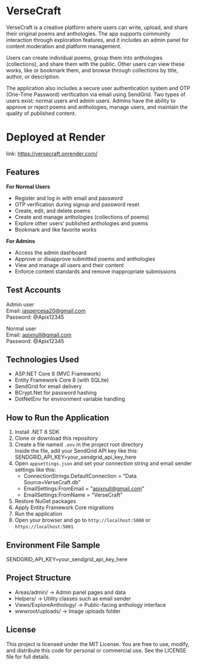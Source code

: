 # VerseCraft

VerseCraft is a creative platform where users can write, upload, and share their original poems and anthologies. The app supports community interaction through exploration features, and it includes an admin panel for content moderation and platform management.

Users can create individual poems, group them into anthologies (collections), and share them with the public. Other users can view these works, like or bookmark them, and browse through collections by title, author, or description.

The application also includes a secure user authentication system and OTP (One-Time Password) verification via email using SendGrid. Two types of users exist: normal users and admin users. Admins have the ability to approve or reject poems and anthologies, manage users, and maintain the quality of published content.

# Deployed at Render
link: https://versecraft.onrender.com/ 

## Features

**For Normal Users**
- Register and log in with email and password
- OTP verification during signup and password reset
- Create, edit, and delete poems
- Create and manage anthologies (collections of poems)
- Explore other users’ published anthologies and poems
- Bookmark and like favorite works

**For Admins**
- Access the admin dashboard
- Approve or disapprove submitted poems and anthologies
- View and manage all users and their content
- Enforce content standards and remove inappropriate submissions

## Test Accounts

Admin user  
Email: jaspercesa20@gmail.com  
Password: @Apix12345

Normal user  
Email: apixnull@gmail.com  
Password: @Apix12345

## Technologies Used

- ASP.NET Core 8 (MVC Framework)
- Entity Framework Core 8 (with SQLite)
- SendGrid for email delivery
- BCrypt.Net for password hashing
- DotNetEnv for environment variable handling

## How to Run the Application

1. Install .NET 8 SDK
2. Clone or download this repository
3. Create a file named `.env` in the project root directory  
   Inside the file, add your SendGrid API key like this:  
   SENDGRID_API_KEY=your_sendgrid_api_key_here
4. Open `appsettings.json` and set your connection string and email sender settings like this:  
   - ConnectionStrings:DefaultConnection = "Data Source=VerseCraft.db"  
   - EmailSettings:FromEmail = "apixnull@gmail.com"  
   - EmailSettings:FromName = "VerseCraft"
5. Restore NuGet packages
6. Apply Entity Framework Core migrations
7. Run the application
8. Open your browser and go to `http://localhost:5000` or `https://localhost:5001`

## Environment File Sample

SENDGRID_API_KEY=your_sendgrid_api_key_here

## Project Structure

- Areas/admin/ → Admin panel pages and data
- Helpers/ → Utility classes such as email sender
- Views/ExploreAnthology/ → Public-facing anthology interface
- wwwroot/uploads/ → Image uploads folder

## License

This project is licensed under the MIT License. You are free to use, modify, and distribute this code for personal or commercial use. See the LICENSE file for full details.
